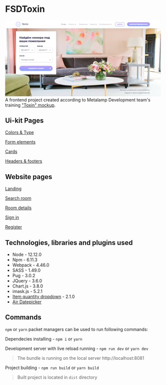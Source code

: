# FSDToxin

![Toxin hotel website](https://github.com/phmv/FSDToxin/blob/master/src/assets/img/ProjectPreview.png "Toxin hotel website") A frontend project created according to Metalamp Development team's training ["Toxin" mockup](<https://www.figma.com/file/MumYcKVk9RkKZEG6dR5E3A/MetaLamp-(former-FSD)-frontend-education-program.-The-2nd-task?node-id=0%3A1>).

## Ui-kit Pages

[Colors & Type](https://phmv.github.io/FSDToxin/colors-and-type.html)

[Form elements](https://phmv.github.io/FSDToxin/form-elements.html)

[Cards](https://phmv.github.io/FSDToxin/cards.html)

[Headers & footers](https://phmv.github.io/FSDToxin/headers-and-footers.html)

## Website pages

[Landing](https://phmv.github.io/FSDToxin/index.html)

[Search room](https://phmv.github.io/FSDToxin/search-room.html)

[Room details](https://phmv.github.io/FSDToxin/room-details.html)

[Sign in](https://phmv.github.io/FSDToxin/sign-in.html)

[Register](https://phmv.github.io/FSDToxin/registration.html)

## Technologies, libraries and plugins used

- Node - 12.12.0
- Npm - 6.11.3
- Webpack - 4.46.0
- SASS - 1.49.0
- Pug - 3.0.2
- JQuery - 3.6.0
- Chart.js - 3.8.0
- imask.js - 5.2.1
- [Item quantity dropdown](https://www.npmjs.com/package/item-quantity-dropdown) - 2.1.0
- [Air Datepicker](http://t1m0n.name/air-datepicker/docs/)

## Commands

`npm` or `yarn` packet managers can be used to run following commands:

Dependecies installing - `npm i` or `yarn`

Development server with live reload running - `npm run dev` or `yarn dev`

> The bundle is running on the local server http://localhost:8081

Project building - `npm run build` or `yarn build`

> Built project is located in `dist` directory
